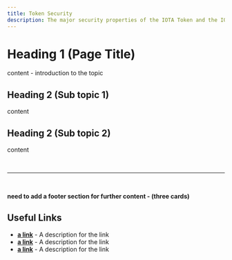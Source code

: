 ```yaml
---
title: Token Security
description: The major security properties of the IOTA Token and the IOTA Ledger. Signature schemes, Cryptography and how it all works together.
---
```



# Heading 1 (Page Title)

content - introduction to the topic


## Heading 2 (Sub topic 1)

content 

## Heading 2 (Sub topic 2)

content



<br/>

----

<br/>

**need to add a footer section for further content - (three cards)**

## Useful Links
- **[a link](https://linkgoes.here)** - A description for the link
- **[a link](https://linkgoes.here)** - A description for the link
- **[a link](https://linkgoes.here)** - A description for the link

